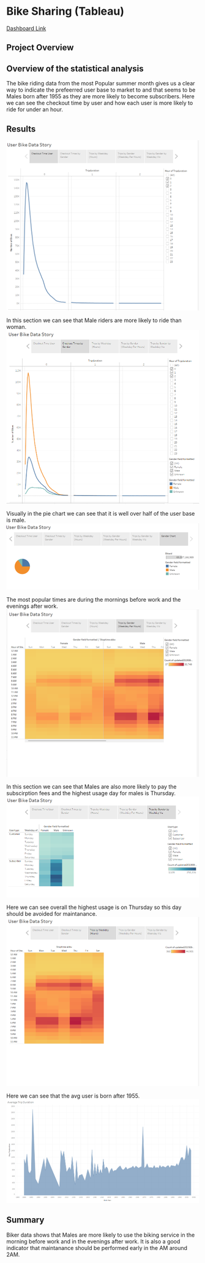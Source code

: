 # Bike Sharing (Tableau)

[Dashboard Link](https://public.tableau.com/app/profile/anthony.bahena/viz/BikeSharing_16776292278030/UserBikeDataStory?publish=yes)

## Project Overview

## Overview of the statistical analysis
The bike riding data from the most Popular summer month gives us a clear way to indicate the prefeerred user base to market to and that seems to be Males born after 1955 as they are more likely to become subscribers.
Here we can see the checkout time by user and how each user is more likely to ride for under an hour.

## Results
![Checkout Times User](Images/Checkout_time_user.png)

In this section we can see that Male riders are more likely to ride than woman.
![Checkout Times Gender](Images/Checkout_Times_Gender.png)

Visually in the pie chart we can see that it is well over half of the user base is male.
![Gender_chart](Images/Gender_chart.png)

The most popular times are during the mornings before work and the evenings after work. 
![Trips_by_gender](Images/Trips_by_gender.png)

In this section we can see that Males are also more likely to pay the subscirption fees and the highest usage day for males is Thursday.
![Trips_by_gender_weekday](Images/Trips_by_gender_weekday.png)

Here we can see overall the highest usage is on Thursday so this day should be avoided for maintanance.
![Trips_by_weekday](Images/Trips_by_weekday.png)

Here we can see that the avg user is born after 1955.
![avg_trip_duration_birthyear.png](Images/avg_trip_duration_birthyear.png)

## Summary

Biker data shows that Males are more likely to use the biking service in the morning before work and in the evenings after work. It is also a good indicator that maintanance should be performed early in the AM around 2AM.

